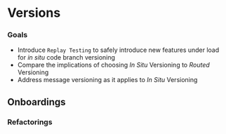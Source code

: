 # Versions

### Goals

* Introduce `Replay Testing` to safely introduce new features under load for _in situ_ code branch versioning
* Compare the implications of choosing _In Situ_ Versioning to _Routed_ Versioning
* Address message versioning as it applies to _In Situ_ Versioning

## Onboardings

### Refactorings

